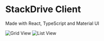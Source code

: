 # StackDrive Client

Made with React, TypeScript and Material UI

![Grid View](https://stackdrive-client.vercel.app/assets/grid_view.png)
![List View](https://stackdrive-client.vercel.app/assets/list_view.png)
